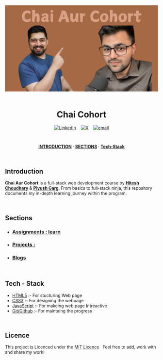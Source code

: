 <p align="center">  
  <img alt="Jio Network blocking the view? Network switch reveals the magic!"  src="./assets/Chai Aur Cohort.png">
  <br><br>
</p>

<h1 align="center"> Chai Cohort </h1>

<div align="center">

[![LinkedIn](https://img.shields.io/badge/@Sanket_singh-%230077B5.svg?logo=linkedin&logoColor=white)](https://linkedin.com/in/sanket-singh-5359732b8) &nbsp;&nbsp; [![X](https://img.shields.io/badge/@SanketS89137690-black.svg?logo=X&logoColor=white)](https://x.com/@SanketS89137690) &nbsp;&nbsp;  [![email](https://img.shields.io/badge/vt118452@gmail.com-D14836?logo=gmail&logoColor=white)](mailto:vt118452@gmail.com) 
</div>

<br>

<p align="center">
    <a href="#Introduction"><strong>INTRODUCTION</strong></a> ·
    <a href="#Sections"><strong>SECTIONS</strong></a> ·
    <a href="#Tech-Stack"><strong>Tech-Stack</strong></a>
 </p>   
 <br>

 ## Introduction

 **Chai Aur Cohort** is a full-stack web development course by **[Hitesh Choudhary](https://www.youtube.com/@chaiaurcode)** & **[Piyush Garg](https://www.youtube.com/@piyushgargdev)**. From basics to full-stack ninja, this repository documents my in-depth learning journey within the program.

 <br>

 ## Sections

 - ### [Assignments : learn](./Assignmets/Readme.md)
 - ### [Projects :](#)
 - ### [Blogs](#)
 <br>

 ## Tech - Stack
 - [HTML5](https://developer.mozilla.org/en-US/docs/Glossary/HTML5) :- For stucturing Web page
 - [CSS3](https://developer.mozilla.org/en-US/docs/Web/CSS) :- For designing the webpage
 - [JavaScript](https://developer.mozilla.org/en-US/docs/Web/JavaScript) :- For makeing web page Intreactive
 - [Git/Github](#) :- For maintaing the progress
 <br>

 ## Licence
 This project is Licenced under the [MIT Licence](./LICENSE) &nbsp; Feel free to add, work with and share my work!